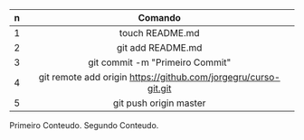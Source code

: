 

| n   | Comando           |
| --- |:-------------:|
| 1   | touch README.md |
| 2   | git add README.md      |
| 3   | git commit -m "Primeiro Commit"    |
| 4   | git remote add origin https://github.com/jorgegru/curso-git.git    |
| 5   |  git push origin master    |




Primeiro Conteudo.
Segundo Conteudo.